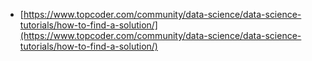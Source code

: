 - [https://www.topcoder.com/community/data-science/data-science-tutorials/how-to-find-a-solution/](https://www.topcoder.com/community/data-science/data-science-tutorials/how-to-find-a-solution/)

